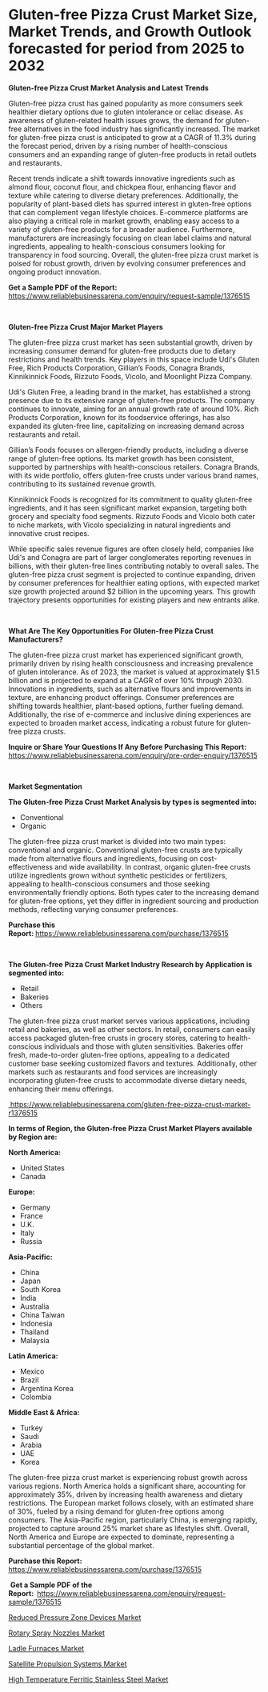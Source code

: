 <p><h1>Gluten-free Pizza Crust Market Size, Market Trends, and Growth Outlook forecasted for period from 2025 to 2032</h1></p><p><strong>Gluten-free Pizza Crust Market Analysis and Latest Trends</strong></p>
<p><p>Gluten-free pizza crust has gained popularity as more consumers seek healthier dietary options due to gluten intolerance or celiac disease. As awareness of gluten-related health issues grows, the demand for gluten-free alternatives in the food industry has significantly increased. The market for gluten-free pizza crust is anticipated to grow at a CAGR of 11.3% during the forecast period, driven by a rising number of health-conscious consumers and an expanding range of gluten-free products in retail outlets and restaurants.</p><p>Recent trends indicate a shift towards innovative ingredients such as almond flour, coconut flour, and chickpea flour, enhancing flavor and texture while catering to diverse dietary preferences. Additionally, the popularity of plant-based diets has spurred interest in gluten-free options that can complement vegan lifestyle choices. E-commerce platforms are also playing a critical role in market growth, enabling easy access to a variety of gluten-free products for a broader audience. Furthermore, manufacturers are increasingly focusing on clean label claims and natural ingredients, appealing to health-conscious consumers looking for transparency in food sourcing. Overall, the gluten-free pizza crust market is poised for robust growth, driven by evolving consumer preferences and ongoing product innovation.</p></p>
<p><strong>Get a Sample PDF of the Report:&nbsp;</strong> <a href="https://www.reliablebusinessarena.com/enquiry/request-sample/1376515?utm_campaign=3024&utm_medium=2&utm_source=Github&utm_content=ia&utm_term=28032025&utm_id=gluten-free-pizza-crust">https://www.reliablebusinessarena.com/enquiry/request-sample/1376515</a></p>
<p>&nbsp;</p>
<p><strong>Gluten-free Pizza Crust Major Market Players</strong></p>
<p><p>The gluten-free pizza crust market has seen substantial growth, driven by increasing consumer demand for gluten-free products due to dietary restrictions and health trends. Key players in this space include Udi's Gluten Free, Rich Products Corporation, Gillian’s Foods, Conagra Brands, Kinnikinnick Foods, Rizzuto Foods, Vicolo, and Moonlight Pizza Company.</p><p>Udi's Gluten Free, a leading brand in the market, has established a strong presence due to its extensive range of gluten-free products. The company continues to innovate, aiming for an annual growth rate of around 10%. Rich Products Corporation, known for its foodservice offerings, has also expanded its gluten-free line, capitalizing on increasing demand across restaurants and retail.</p><p>Gillian’s Foods focuses on allergen-friendly products, including a diverse range of gluten-free options. Its market growth has been consistent, supported by partnerships with health-conscious retailers. Conagra Brands, with its wide portfolio, offers gluten-free crusts under various brand names, contributing to its sustained revenue growth. </p><p>Kinnikinnick Foods is recognized for its commitment to quality gluten-free ingredients, and it has seen significant market expansion, targeting both grocery and specialty food segments. Rizzuto Foods and Vicolo both cater to niche markets, with Vicolo specializing in natural ingredients and innovative crust recipes.</p><p>While specific sales revenue figures are often closely held, companies like Udi's and Conagra are part of larger conglomerates reporting revenues in billions, with their gluten-free lines contributing notably to overall sales. The gluten-free pizza crust segment is projected to continue expanding, driven by consumer preferences for healthier eating options, with expected market size growth projected around $2 billion in the upcoming years. This growth trajectory presents opportunities for existing players and new entrants alike.</p></p>
<p>&nbsp;</p>
<p><strong>What Are The Key Opportunities For Gluten-free Pizza Crust Manufacturers?</strong></p>
<p><p>The gluten-free pizza crust market has experienced significant growth, primarily driven by rising health consciousness and increasing prevalence of gluten intolerance. As of 2023, the market is valued at approximately $1.5 billion and is projected to expand at a CAGR of over 10% through 2030. Innovations in ingredients, such as alternative flours and improvements in texture, are enhancing product offerings. Consumer preferences are shifting towards healthier, plant-based options, further fueling demand. Additionally, the rise of e-commerce and inclusive dining experiences are expected to broaden market access, indicating a robust future for gluten-free pizza crusts.</p></p>
<p><strong>Inquire or Share Your Questions If Any Before Purchasing This Report:</strong> <a href="https://www.reliablebusinessarena.com/enquiry/pre-order-enquiry/1376515?utm_campaign=3024&utm_medium=2&utm_source=Github&utm_content=ia&utm_term=28032025&utm_id=gluten-free-pizza-crust">https://www.reliablebusinessarena.com/enquiry/pre-order-enquiry/1376515</a></p>
<p>&nbsp;</p>
<p><strong>Market Segmentation</strong></p>
<p><strong>The Gluten-free Pizza Crust Market Analysis by types is segmented into:</strong></p>
<p><ul><li>Conventional</li><li>Organic</li></ul></p>
<p><p>The gluten-free pizza crust market is divided into two main types: conventional and organic. Conventional gluten-free crusts are typically made from alternative flours and ingredients, focusing on cost-effectiveness and wide availability. In contrast, organic gluten-free crusts utilize ingredients grown without synthetic pesticides or fertilizers, appealing to health-conscious consumers and those seeking environmentally friendly options. Both types cater to the increasing demand for gluten-free options, yet they differ in ingredient sourcing and production methods, reflecting varying consumer preferences.</p></p>
<p><strong>Purchase this Report:&nbsp;</strong><a href="https://www.reliablebusinessarena.com/purchase/1376515?utm_campaign=3024&utm_medium=2&utm_source=Github&utm_content=ia&utm_term=28032025&utm_id=gluten-free-pizza-crust">https://www.reliablebusinessarena.com/purchase/1376515</a></p>
<p>&nbsp;</p>
<p><strong>The Gluten-free Pizza Crust Market Industry Research by Application is segmented into:</strong></p>
<p><ul><li>Retail</li><li>Bakeries</li><li>Others</li></ul></p>
<p><p>The gluten-free pizza crust market serves various applications, including retail and bakeries, as well as other sectors. In retail, consumers can easily access packaged gluten-free crusts in grocery stores, catering to health-conscious individuals and those with gluten sensitivities. Bakeries offer fresh, made-to-order gluten-free options, appealing to a dedicated customer base seeking customized flavors and textures. Additionally, other markets such as restaurants and food services are increasingly incorporating gluten-free crusts to accommodate diverse dietary needs, enhancing their menu offerings.</p></p>
<p><a href="https://www.reliablebusinessarena.com/gluten-free-pizza-crust-market-r1376515?utm_campaign=3024&utm_medium=2&utm_source=Github&utm_content=ia&utm_term=28032025&utm_id=gluten-free-pizza-crust">&nbsp;https://www.reliablebusinessarena.com/gluten-free-pizza-crust-market-r1376515</a></p>
<p><strong>In terms of Region, the Gluten-free Pizza Crust Market Players available by Region are:</strong></p>
<p>
    <p> <strong> North America: </strong>
        <ul>
            <li>United States</li>
            <li>Canada</li>
        </ul>
        </p> 
    <p> <strong> Europe: </strong>
        <ul>
            <li>Germany</li>
            <li>France</li>
            <li>U.K.</li>
            <li>Italy</li>
            <li>Russia</li>
        </ul>
        </p> 
    <p> <strong> Asia-Pacific: </strong>
        <ul>
            <li>China</li>
            <li>Japan</li>
            <li>South Korea</li>
            <li>India</li>
            <li>Australia</li>
            <li>China Taiwan</li>
            <li>Indonesia</li>
            <li>Thailand</li>
            <li>Malaysia</li>
        </ul>
        </p> 
    <p> <strong> Latin America: </strong>
        <ul>
            <li>Mexico</li>
            <li>Brazil</li>
            <li>Argentina Korea</li>
            <li>Colombia</li>
        </ul>
        </p> 
    <p> <strong> Middle East & Africa: </strong>
        <ul>
            <li>Turkey</li>
            <li>Saudi</li>
            <li>Arabia</li>
            <li>UAE</li>
            <li>Korea</li>
        </ul>
    </p>
    </p>
<p><p>The gluten-free pizza crust market is experiencing robust growth across various regions. North America holds a significant share, accounting for approximately 35%, driven by increasing health awareness and dietary restrictions. The European market follows closely, with an estimated share of 30%, fueled by a rising demand for gluten-free options among consumers. The Asia-Pacific region, particularly China, is emerging rapidly, projected to capture around 25% market share as lifestyles shift. Overall, North America and Europe are expected to dominate, representing a substantial percentage of the global market.</p></p>
<p><strong>Purchase this Report: </strong><a href="https://www.reliablebusinessarena.com/purchase/1376515?utm_campaign=3024&utm_medium=2&utm_source=Github&utm_content=ia&utm_term=28032025&utm_id=gluten-free-pizza-crust">https://www.reliablebusinessarena.com/purchase/1376515</a></p>
<p>&nbsp;<strong>Get a Sample PDF of the Report:&nbsp;&nbsp;</strong><a href="https://www.reliablebusinessarena.com/enquiry/request-sample/1376515?utm_campaign=3024&utm_medium=2&utm_source=Github&utm_content=ia&utm_term=28032025&utm_id=gluten-free-pizza-crust">https://www.reliablebusinessarena.com/enquiry/request-sample/1376515</a></p>
<p><strong></strong></p>
<p><p><a href="https://www.linkedin.com/pulse/revolutionizing-success-in-depth-review-theglobal-lxqef?utm_campaign=3024&utm_medium=2&utm_source=Github&utm_content=ia&utm_term=28032025&utm_id=gluten-free-pizza-crust">Reduced Pressure Zone Devices Market</a></p><p><a href="https://www.linkedin.com/pulse/future-trends-rotary-spray-nozzles-market-2025-2032-6iiuf?utm_campaign=3024&utm_medium=2&utm_source=Github&utm_content=ia&utm_term=28032025&utm_id=gluten-free-pizza-crust">Rotary Spray Nozzles Market</a></p><p><a href="https://www.linkedin.com/pulse/detailed-insights-competitive-landscape-ladle-furnaces-l2tff?utm_campaign=3024&utm_medium=2&utm_source=Github&utm_content=ia&utm_term=28032025&utm_id=gluten-free-pizza-crust">Ladle Furnaces Market</a></p><p><a href="https://www.linkedin.com/pulse/key-drivers-satellite-propulsion-systems-markets-1unrf?utm_campaign=3024&utm_medium=2&utm_source=Github&utm_content=ia&utm_term=28032025&utm_id=gluten-free-pizza-crust">Satellite Propulsion Systems Market</a></p><p><a href="https://github.com/amoakuolaopa/Market-Research-Report-List-1/blob/main/high-temperature-ferritic-stainless-steel-market.md?utm_campaign=3024&utm_medium=2&utm_source=Github&utm_content=ia&utm_term=28032025&utm_id=gluten-free-pizza-crust">High Temperature Ferritic Stainless Steel Market</a></p></p>